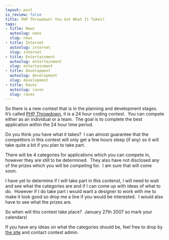 ```yaml
--- 
layout: post
is_review: false
title: PHP Throwdown! You Got What It Takes?
tags: 
- title: News
  autoslug: news
  slug: news
- title: Internet
  autoslug: internet
  slug: internet
- title: Entertainment
  autoslug: entertainment
  slug: entertainment
- title: Development
  autoslug: development
  slug: development
- title: Raves
  autoslug: raves
  slug: raves
---
```


So there is a new contest that is in the planning and development stages.  It’s called [PHP Throwdown](http://www.phpthrowdown.com "PHP Throwdown"), it is a 24 hour coding contest.  You can compete either as an individual or a team.  The goal is to complete the best application within the 24 hour time period.

Do you think you have what it takes?  I can almost guarantee that the competitors in this contest will only get a few hours sleep (if any) so it will take quite a bit if you plan to take part.

There will be 4 categories for applications which you can compete in, however they are still to be determined.  They also have not disclosed any of the prizes which you will be competing for.  I am sure that will come soon.

I have yet to determine if I will take part in this contenst, I will need to wait and see what the categories are and if I can come up with ideas of what to do.  However if I do take part i would want a designer to work with me to make it look good so drop me a line if you would be interested.  I would also have to see what the prizes are.

So when will this contest take place?  January 27th 2007 so mark your calendars!

If you have any ideas on what the categories should be, feel free to drop by [the site](http://www.phpthrowdown.com/ "PHP Throwdown") and contact contest admin. 
